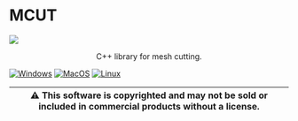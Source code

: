 # MCUT

![](https://github.com/cutdigital/mcut.github.io/blob/master/docs/media/repo-teaser/github-teaser.png?raw=true)

<p align="center">
C++ library for mesh cutting.
</p>

[![Windows](https://github.com/cutdigital/mcut/actions/workflows/windows.yml/badge.svg)](https://github.com/cutdigital/mcut/actions/workflows/windows.yml)
[![MacOS](https://github.com/cutdigital/mcut/actions/workflows/macos.yml/badge.svg)](https://github.com/cutdigital/mcut/actions/workflows/macos.yml) [![Linux](https://github.com/cutdigital/mcut/actions/workflows/linux.yaml/badge.svg)](https://github.com/cutdigital/mcut/actions/workflows/linux.yaml)

|:warning: This software is copyrighted and may not be sold or included in commercial products without a license. |
| --- |
